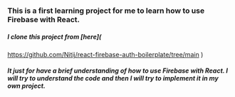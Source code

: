 ### This is a first learning project for me to learn how to use Firebase with React.

##### I clone this project from [here](

https://github.com/Nitij/react-firebase-auth-boilerplate/tree/main
)

##### It just for have a brief understanding of how to use Firebase with React. I will try to understand the code and then I will try to implement it in my own project.
